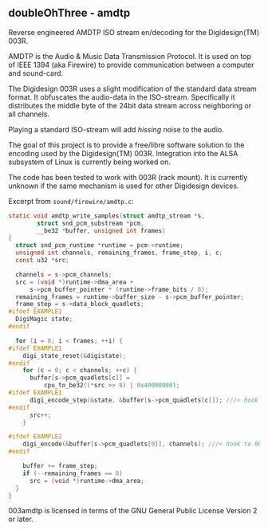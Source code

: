doubleOhThree - amdtp
---------------------

Reverse engineered AMDTP ISO stream en/decoding for the Digidesign(TM) 003R.


AMDTP is the Audio & Music Data Transmission Protocol. It is used on top of
IEEE 1394 (aka Firewire) to provide communication between a computer and sound-card.

The Digidesign 003R uses a slight modification of the standard data stream format.
It obfuscates the audio-data in the ISO-stream. Specifically it distributes the
middle byte of the 24bit data stream across neighboring or all channels.

Playing a standard ISO-stream will add *hissing* noise to the audio.

The goal of this project is to provide a free/libre software solution to the
encoding used by the Digidesign(TM) 003R. Integration into the ALSA subsystem
of Linux is currently being worked on.

The code has been tested to work with 003R (rack mount). It is currently
unknown if the same mechanism is used for other Digidesign devices.


Excerpt from `sound/firewire/amdtp.c`:

```c
static void amdtp_write_samples(struct amdtp_stream *s,
        struct snd_pcm_substream *pcm,
        __be32 *buffer, unsigned int frames)
{
  struct snd_pcm_runtime *runtime = pcm->runtime;
  unsigned int channels, remaining_frames, frame_step, i, c;
  const u32 *src;

  channels = s->pcm_channels;
  src = (void *)runtime->dma_area +
      s->pcm_buffer_pointer * (runtime->frame_bits / 8);
  remaining_frames = runtime->buffer_size - s->pcm_buffer_pointer;
  frame_step = s->data_block_quadlets;
#ifdef EXAMPLE1
  DigiMagic state;
#endif

  for (i = 0; i < frames; ++i) {
#ifdef EXAMPLE1
    digi_state_reset(&digistate);
#endif
    for (c = 0; c < channels; ++c) {
      buffer[s->pcm_quadlets[c]] =
          cpu_to_be32((*src >> 8) | 0x40000000);
#ifdef EXAMPLE1
      digi_encode_step(&state, &buffer[s->pcm_quadlets[c]]); ///< hook to 003amdtp
#endif
      src++;
    }

#ifdef EXAMPLE2
    digi_encode(&buffer[s->pcm_quadlets[0]], channels); ///< hook to 003amdtp
#endif

    buffer += frame_step;
    if (--remaining_frames == 0)
      src = (void *)runtime->dma_area;
  }
}
```

003amdtp is licensed in terms of the GNU General Public License Version 2 or later.
